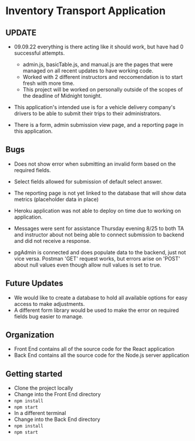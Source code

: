 # Inventory Transport Application

## UPDATE
- 09.09.22 everything is there acting like it should work, but have had 0 successful attempts.
  - admin.js, basicTable.js, and manual.js are the pages that were managed on all recent updates to have working code. 
  - Worked with 2 different instructors and reccomendation is to start fresh with more time.
  - This project will be worked on personally outside of the scopes of the deadline of Midnight tonight.

- This application's intended use is for a vehicle delivery company's drivers to be able to submit their trips to their administrators.
- There is a form, admin submission view page, and a reporting page in this application.

## Bugs
- Does not show error when submitting an invalid form based on the required fields.
- Select fields allowed for submission of default select answer.
- The reporting page is not yet linked to the database that will show data metrics (placeholder data in place)
- Heroku application was not able to deploy on time due to working on application.

- Messages were sent for assistance Thursday evening 8/25 to both TA and instructor about not being able to connect submission to backend and did not receive a response. 
- pgAdmin is connected and does populate data to the backend, just not vice versa. Postman 'GET' request works, but errors arise on 'POST' about null values even though allow null values is set to true.

## Future Updates
- We would like to create a database to hold all available options for easy access to make adjustments.
- A different form library would be used to make the error on required fields bug easier to manage.

## Organization
- Front End contains all of the source code for the React application
- Back End contains all the source code for the Node.js server application

## Getting started
- Clone the project locally
- Change into the Front End directory
- `npm install`
- `npm start`
- In a different terminal
- Change into the Back End directory
- `npm install`
- `npm start`
